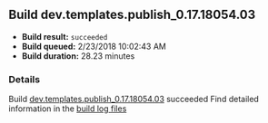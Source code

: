 ## Build dev.templates.publish_0.17.18054.03
- **Build result:** `succeeded`
- **Build queued:** 2/23/2018 10:02:43 AM
- **Build duration:** 28.23 minutes
### Details
Build [dev.templates.publish_0.17.18054.03](https://winappstudio.visualstudio.com/web/build.aspx?pcguid=a4ef43be-68ce-4195-a619-079b4d9834c2&builduri=vstfs%3a%2f%2f%2fBuild%2fBuild%2f25122) succeeded
Find detailed information in the [build log files](https://uwpctdiags.blob.core.windows.net/buildlogs/dev.templates.publish_0.17.18054.03_logs.zip)
